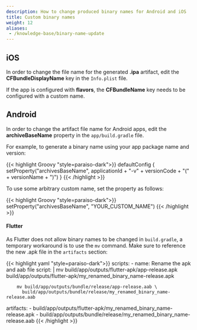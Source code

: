 ```yaml
---
description: How to change produced binary names for Android and iOS
title: Custom binary names
weight: 12
aliases:
 - /knowledge-base/binary-name-update
---
```


## iOS

In order to change the file name for the generated **.ipa** artifact, edit the **CFBundleDisplayName** key in the `Info.plist` file.

If the app is configured with **flavors**, the **CFBundleName** key needs to be configured with a custom name.


## Android

In order to change the artifact file name for Android apps, edit the **archiveBaseName** property in the `app/build.gradle` file.

For example, to generate a binary name using your app package name and version:

{{< highlight Groovy "style=paraiso-dark">}}
defaultConfig {
   setProperty("archivesBaseName", applicationId + "-v" + versionCode + "(" + versionName + ")")
  }
{{< /highlight >}}


To use some arbitrary custom name, set the property as follows:

{{< highlight Groovy "style=paraiso-dark">}}
  setProperty("archivesBaseName", "YOUR_CUSTOM_NAME")
{{< /highlight >}}


#### Flutter

As Flutter does not allow binary names to be changed in `build.gradle`, a temporary workaround is to use the `mv` command. Make sure to reference the new .apk file in the `artifacts` section:

{{< highlight yaml "style=paraiso-dark">}}
  scripts:
    - name: Rename the apk and aab file
      script: | 
        mv build/app/outputs/flutter-apk/app-release.apk \
          build/app/outputs/flutter-apk/my_renamed_binary_name-release.apk

        mv build/app/outputs/bundle/release/app-release.aab \
          build/app/outputs/bundle/release/my_renamed_binary_name-release.aab
  artifacts:
    - build/app/outputs/flutter-apk/my_renamed_binary_name-release.apk
    - build/app/outputs/bundle/release/my_renamed_binary_name-release.aab
{{< /highlight >}}

